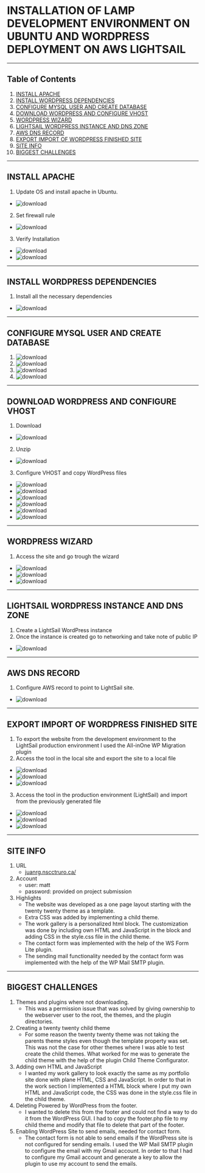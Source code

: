 # INSTALLATION OF LAMP DEVELOPMENT ENVIRONMENT ON UBUNTU AND WORDPRESS DEPLOYMENT ON AWS LIGHTSAIL

---
## Table of Contents
1. [INSTALL APACHE](#install-apache)
2. [INSTALL WORDPRESS DEPENDENCIES](#install-wordpress-dependencies)
3. [CONFIGURE MYSQL USER AND CREATE DATABASE](#configure-mysql-user-and-create-database)
4. [DOWNLOAD WORDPRESS AND CONFIGURE VHOST](#download-wordpress-and-configure-vhost)
5. [WORDPRESS WIZARD](#wordpress-wizard)
6. [LIGHTSAIL WORDPRESS INSTANCE AND DNS ZONE](#lightsail-wordpress-instance-and-dns-zone)
7. [AWS DNS RECORD](#aws-dns-record)
8. [EXPORT IMPORT OF WORDPRESS FINISHED SITE](#export-import-of-wordpress-finished-site)
9. [SITE INFO](#site-info)
10. [BIGGEST CHALLENGES](#biggest-challenges)


---
## INSTALL APACHE
1. Update OS and install apache in Ubuntu.
- ![download](/images/1.png)
2. Set firewall rule
- ![download](/images/2.png)
3. Verify Installation
- ![download](/images/3.png)
- ![download](/images/4.png)

---
## INSTALL WORDPRESS DEPENDENCIES
1. Install all the necessary dependencies
- ![download](/images/5.png)

---
## CONFIGURE MYSQL USER AND CREATE DATABASE
1.  ![download](/images/6.png)
2.  ![download](/images/7.png)
3.  ![download](/images/8.png)
4.  ![download](/images/9.png)

---
## DOWNLOAD WORDPRESS AND CONFIGURE VHOST
1.  Download
- ![download](/images/10.png)
2.  Unzip
- ![download](/images/11.png)
3.  Configure VHOST and copy WordPress files
- ![download](/images/12.png)
- ![download](/images/13.png)
- ![download](/images/14.png)
- ![download](/images/15.png)
- ![download](/images/16.png)
- ![download](/images/17.png)
---
## WORDPRESS WIZARD
1.  Access the site and go trough the wizard
- ![download](/images/18.png)
- ![download](/images/19.png)
- ![download](/images/20.png)
---
## LIGHTSAIL WORDPRESS INSTANCE AND DNS ZONE
1.  Create a LightSail WordPress instance
2.  Once the instance is created go to networking and take note of public IP
- ![download](/images/21.png)

---
## AWS DNS RECORD
1.  Configure AWS record to point to LightSail site.
- ![download](/images/24.PNG)

---
## EXPORT IMPORT OF WORDPRESS FINISHED SITE
1.  To export the website from the development environment to the LightSail production environment I used the All-inOne WP Migration plugin
2.  Access the tool in the local site and export the site to a local file
- ![download](/images/25.PNG)
- ![download](/images/26.png)
- ![download](/images/27.png)
3.  Access the tool in the production environment (LightSail) and import from the previously generated file
- ![download](/images/28.png)
- ![download](/images/29.png)
- ![download](/images/30.png)

---
## SITE INFO
1.  URL
    -  [juanrg.nscctruro.ca/](http://juanrg.nscctruro.ca/) 
2.  Account
    -  user: matt
    -  password:  provided on project submission
3.  Highlights
    - The website was developed as a one page layout starting with the twenty twenty theme as a template.
    -  Extra CSS was added by implementing a child theme.
    - The work gallery is a personalized html block.  The customization was done by including own HTML and JavaScript in the block and adding CSS in the style.css file in the child theme.
    -  The contact form was implemented with the help of the WS Form Lite plugin.
    -  The sending mail functionality needed by the contact form was implemented with the help of the WP Mail SMTP plugin.
 
---
## BIGGEST CHALLENGES

1.  Themes and plugins where not downloading.
    -  This was a permission issue that was solved by giving ownership to the webserver user to the root, the themes, and the plugin directories.
2.  Creating a twenty twenty child theme
    -  For some reason the twenty twenty theme was not taking the parents theme styles even though the template property was set.  This was not the case for other themes where I was able to test create the child themes.  What worked for me was to generate the child theme with the help of the plugin Child Theme Configurator.
3.  Adding own HTML and JavaScript
    -  I wanted my work gallery to look exactly the same as my portfolio site done with plane HTML, CSS and JavaScript.  In order to that in the work section I implemented a HTML block where I put my own HTML and JavaScript code, the CSS was done in the style.css file in the child theme.
4.  Deleting Powered by WordPress from the footer.
    -  I wanted to delete this from the footer and could not find a way to do it from the WordPress GUI.  I had to copy the footer.php file to my child theme and modify that file to delete that part of the footer.
5.  Enabling WordPress Site to send emails, needed for contact form.
    -  The contact form is not able to send emails if the WordPress site is not configured for sending emails.  I used the WP Mail SMTP plugin to configure the email with my Gmail account.  In order to that I had to configure my Gmail account and generate a key to allow the plugin to use my account to send the emails.
